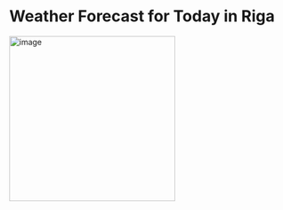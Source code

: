 # Weather Forecast for Today in Riga
<img width="298" alt="image" src="https://github.com/mmogers/python_study_92_weather_forecast_Riga/assets/86738043/4f78cbe6-a0f8-4e41-bab8-b186cf7d2f52">
